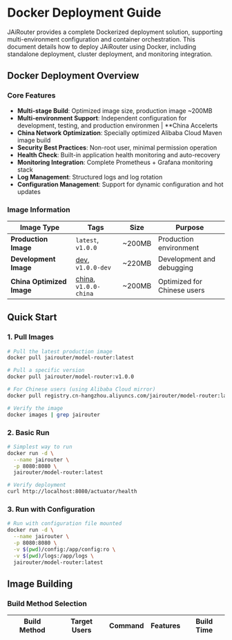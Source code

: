# Docker Deployment Guide

JAiRouter provides a complete Dockerized deployment solution, supporting multi-environment configuration and container orchestration. This document details how to deploy JAiRouter using Docker, including standalone deployment, cluster deployment, and monitoring integration.

## Docker Deployment Overview

### Core Features

- **Multi-stage Build**: Optimized image size, production image ~200MB
- **Multi-environment Support**: Independent configuration for development, testing, and production environmen
| **China Accelerts
- **China Network Optimization**: Specially optimized Alibaba Cloud Maven image build
- **Security Best Practices**: Non-root user, minimal permission operation
- **Health Check**: Built-in application health monitoring and auto-recovery
- **Monitoring Integration**: Complete Prometheus + Grafana monitoring stack
- **Log Management**: Structured logs and log rotation
- **Configuration Management**: Support for dynamic configuration and hot updates

### Image Information

| Image Type | Tags | Size | Purpose |
|------------|------|------|---------|
| **Production Image** | `latest`, `v1.0.0` | ~200MB | Production environment |
| **Development Image** | [dev](file://D:\IdeaProjects\model-router\Dockerfile.dev), `v1.0.0-dev` | ~220MB | Development and debugging |
| **China Optimized Image** | [china](file://D:\IdeaProjects\model-router\Dockerfile.china), `v1.0.0-china` | ~200MB | Optimized for Chinese users |

## Quick Start

### 1. Pull Images

```bash
# Pull the latest production image
docker pull jairouter/model-router:latest

# Pull a specific version
docker pull jairouter/model-router:v1.0.0

# For Chinese users (using Alibaba Cloud mirror)
docker pull registry.cn-hangzhou.aliyuncs.com/jairouter/model-router:latest

# Verify the image
docker images | grep jairouter
```

### 2. Basic Run

```bash
# Simplest way to run
docker run -d \
  --name jairouter \
  -p 8080:8080 \
  jairouter/model-router:latest

# Verify deployment
curl http://localhost:8080/actuator/health
```

### 3. Run with Configuration

```bash
# Run with configuration file mounted
docker run -d \
  --name jairouter \
  -p 8080:8080 \
  -v $(pwd)/config:/app/config:ro \
  -v $(pwd)/logs:/app/logs \
  jairouter/model-router:latest
```

## Image Building

### Build Method Selection

| Build Method | Target Users | Command | Features | Build Time |
|--------------|--------------|---------|----------|------------|
